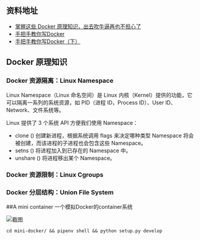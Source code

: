 
## 资料地址
- [掌握这些 Docker 原理知识，出去吹牛逼再也不担心了](https://juejin.im/post/5ea844225188256d657b3b27)
- [手把手教你写Docker](https://mp.weixin.qq.com/s?__biz=MzIxMjAzMDA1MQ==&mid=2648946038&idx=1&sn=a020e98c8dcc3ab69af02db3b5312ba4&chksm=8f5b527ab82cdb6c381276bafe504b56be4e91fb9aa9a0729c34fdbb79e12d4ce52ecf45ae7f)
- [手把手教你写Docker（下）](https://mp.weixin.qq.com/s?__biz=MzIxMjAzMDA1MQ==&mid=2648946055&idx=1&sn=e08c8b060693ed6ee04b4c979afde6d7&chksm=8f5b528bb82cdb9d5d923259e6db2d572061770000e64b7aa256f808c9a522ea9314413d85b1#rd)



## Docker 原理知识

### Docker 资源隔离：Linux Namespace

Linux Namespace（Linux 命名空间）是 Linux 内核（Kernel）提供的功能，它可以隔离一系列的系统资源，如 PID（进程 ID，Process ID）、User ID、Network、文件系统等。

Linux 提供了 3 个系统 API 方便我们使用 Namespace：
- clone () 创建新进程，根据系统调用 flags 来决定哪种类型 Namespace 将会被创建，而该进程的子进程也会包含这些 Namespace。
- setns () 将进程加入到已存在的 Namespace 中。
- unshare () 将进程移出某个 Namespace。

### Docker 资源限制：Linux Cgroups

### Docker 分层结构：Union File System

##A mini container
一个模拟Docker的container系统

![截图](./screenshot/v01.gif)


```mkdir /tmp/rootfs && tar -Jxf centos-7-docker.tar.xz -C /tmp/rootfs && git clone https://github.com/fireflyc/mini-docker.git
cd mini-docker/ && pipenv shell && python setup.py develop
```
